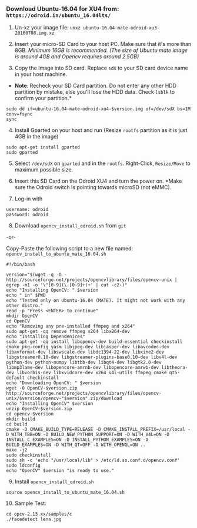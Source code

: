 ### Download Ubuntu-16.04 for XU4 from: `https://odroid.in/ubuntu_16.04lts/`

1. Un-xz your image file: 
`unxz ubuntu-16.04-mate-odroid-xu3-20160708.img.xz`

2. Insert your micro-SD Card to your host PC. Make sure that it's more than 8GB. *Minimum 16GB is recommended.*
*(The size of Ubuntu mate image is around 4GB and Opencv requires around 2.5GB)*

3. Copy the Image into SD card. 
Replace `sdX` to your SD card device name in your host machine.
* **Note**: Recheck your SD Card partition. Do not enter any other HDD partition by mistake, else you'll lose the HDD data. Check `lsblk` to confirm your partition.*
```
sudo dd if=ubuntu-16.04-mate-odroid-xu4-$version.img of=/dev/sdX bs=1M conv=fsync
sync
```

4. Install Gparted on your host and run
(Resize `rootfs` partition as it is just 4GB in the image)
```
sudo apt-get install gparted
sudo gparted
```

5. Select `/dev/sdX` on `gparted` and in the `rootfs`. Right-Click, `Resize/Move` to maximum possible size.

6. Insert this SD Card on the Odroid XU4 and turn the power on.
*Make sure the Odroid switch is pointing towards microSD (not eMMC). 

7. Log-in with 
```
username: odroid
password: odroid
```

8. Download `opencv_install_odroid.sh` from `git`

-or-

Copy-Paste the following script to a new file named: `opencv_install_to_ubuntu_mate_16.04.sh`
```
#!/bin/bash

version="$(wget -q -O - http://sourceforge.net/projects/opencvlibrary/files/opencv-unix | egrep -m1 -o '\"[0-9](\.[0-9]+)+' | cut -c2-)"
echo "Installing OpenCV: " $version
echo " in" $PWD
echo "Tested only on Ubuntu-16.04 (MATE). It might not work with any other distro."
read -p "Press <ENTER> to continue"
mkdir OpenCV
cd OpenCV
echo "Removing any pre-installed ffmpeg and x264"
sudo apt-get -qq remove ffmpeg x264 libx264-dev
echo "Installing Dependenices"
sudo apt-get -qq install libopencv-dev build-essential checkinstall cmake pkg-config yasm libjpeg-dev libjasper-dev libavcodec-dev libavformat-dev libswscale-dev libdc1394-22-dev libxine2-dev libgstreamer0.10-dev libgstreamer-plugins-base0.10-dev libv4l-dev python-dev python-numpy libtbb-dev libqt4-dev libgtk2.0-dev libmp3lame-dev libopencore-amrnb-dev libopencore-amrwb-dev libtheora-dev libvorbis-dev libxvidcore-dev x264 v4l-utils ffmpeg cmake qt5-default checkinstall
echo "Downloading OpenCV: " $version
wget -O OpenCV-$version.zip http://sourceforge.net/projects/opencvlibrary/files/opencv-unix/$version/opencv-"$version".zip/download
echo "Installing OpenCV" $version
unzip OpenCV-$version.zip
cd opencv-$version
mkdir build
cd build
cmake -D CMAKE_BUILD_TYPE=RELEASE -D CMAKE_INSTALL_PREFIX=/usr/local -D WITH_TBB=ON -D BUILD_NEW_PYTHON_SUPPORT=ON -D WITH_V4L=ON -D INSTALL_C_EXAMPLES=ON -D INSTALL_PYTHON_EXAMPLES=ON -D BUILD_EXAMPLES=ON -D WITH_QT=OFF -D WITH_OPENGL=ON ..
make -j2
sudo checkinstall
sudo sh -c 'echo "/usr/local/lib" > /etc/ld.so.conf.d/opencv.conf'
sudo ldconfig
echo "OpenCV" $version "is ready to use."
```

9. Install `opencv_install_odroid.sh`

```
source opencv_install_to_ubuntu_mate_16.04.sh
```

10. Sample Test:
```
cd opcv-2.13.xx/samples/c
./facedetect lena.jpg
```
